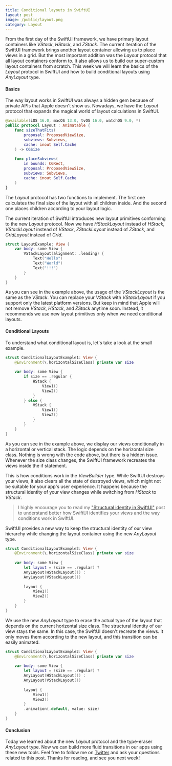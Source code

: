 ```yaml
---
title: Conditional layouts in SwiftUI
layout: post
image: /public/layout.png
category: Layout
---
```


From the first day of the SwiftUI framework, we have primary layout containers like *VStack*, *HStack*, and *ZStack*. The current iteration of the SwiftUI framework brings another layout container allowing us to place views in a grid. But the most important addition was the *Layout* protocol that all layout containers conform to. It also allows us to build our super-custom layout containers from scratch. This week we will learn the basics of the *Layout* protocol in SwiftUI and how to build conditional layouts using *AnyLayout* type.

#### Basics
The way layout works in SwiftUI was always a hidden gem because of private APIs that Apple doesn't show us. Nowadays, we have the *Layout* protocol that expands the magical world of layout calculations in SwiftUI. 

```swift
@available(iOS 16.0, macOS 13.0, tvOS 16.0, watchOS 9.0, *)
public protocol Layout : Animatable {
    func sizeThatFits(
        proposal: ProposedViewSize,
        subviews: Subviews,
        cache: inout Self.Cache
    ) -> CGSize
    
    func placeSubviews(
        in bounds: CGRect,
        proposal: ProposedViewSize,
        subviews: Subviews,
        cache: inout Self.Cache
    ) 
}
```

The *Layout* protocol has two functions to implement. The first one calculates the final size of the layout with all children inside. And the second one places children according to your layout logic.

The current iteration of SwiftUI introduces new layout primitives conforming to the new *Layout* protocol. Now we have *HStackLayout* instead of *HStack*, *VStackLayout* instead of *VStack*, *ZStackLayout* instead of *ZStack*, and *GridLayout* instead of *Grid*. 

```swift
struct LayoutExample: View {
    var body: some View {
        VStackLayout(alignment: .leading) {
            Text("Hello")
            Text("World")
            Text("!!!")
        }
    }
}
```

As you can see in the example above, the usage of the *VStackLayout* is the same as the *VStack*. You can replace your *VStack* with *VStackLayout* if you support only the latest platform versions. But keep in mind that Apple will not remove *VStack*, *HStack*, and *ZStack* anytime soon. Instead, it recommends we use new layout primitives only when we need conditional layouts.

#### Conditional Layouts
To understand what conditional layout is, let's take a look at the small example.

```swift
struct ConditionalLayoutExample1: View {
    @Environment(\.horizontalSizeClass) private var size
    
    var body: some View {
        if size == .regular {
            HStack {
                View1()
                View2()
            }
        } else {
            VStack {
                View1()
                View2()
            }
        }
    }
}
```

As you can see in the example above, we display our views conditionally in a horizontal or vertical stack. The logic depends on the horizontal size class. Nothing is wrong with the code above, but there is a hidden issue. Whenever the size class changes, the SwiftUI framework recreates the views inside the if statement. 

This is how conditions work in the *ViewBuilder* type. While SwiftUI destroys your views, it also clears all the state of destroyed views, which might not be suitable for your app's user experience. It happens because the structural identity of your view changes while switching from *HStack* to *VStack*.

> I highly encourage you to read my ["Structural identity in SwiftUI"](/2021/12/09/structural-identity-in-swiftui/) post to understand better how SwiftUI identifies your views and the way conditions work in SwiftUI.

SwiftUI provides a new way to keep the structural identity of our view hierarchy while changing the layout container using the new *AnyLayout* type.

```swift
struct ConditionalLayoutExample2: View {
    @Environment(\.horizontalSizeClass) private var size
    
    var body: some View {
        let layout = (size == .regular) ?
        AnyLayout(HStackLayout()) :
        AnyLayout(VStackLayout())
        
        layout {
            View1()
            View2()
        }
    }
}
```

We use the new *AnyLayout* type to erase the actual type of the layout that depends on the current horizontal size class. The structural identity of our view stays the same. In this case, the SwiftUI doesn't recreate the views. It only moves them according to the new layout, and this transition can be easily animated.

```swift
struct ConditionalLayoutExample2: View {
    @Environment(\.horizontalSizeClass) private var size
    
    var body: some View {
        let layout = (size == .regular) ?
        AnyLayout(HStackLayout()) :
        AnyLayout(VStackLayout())
        
        layout {
            View1()
            View2()
        }
        .animation(.default, value: size)
    }
}
```

#### Conclusion
Today we learned about the new *Layout* protocol and the type-eraser *AnyLayout* type. Now we can build more fluid transitions in our apps using these new tools. Feel free to follow me on [Twitter](https://twitter.com/mecid) and ask your questions related to this post. Thanks for reading, and see you next week!


